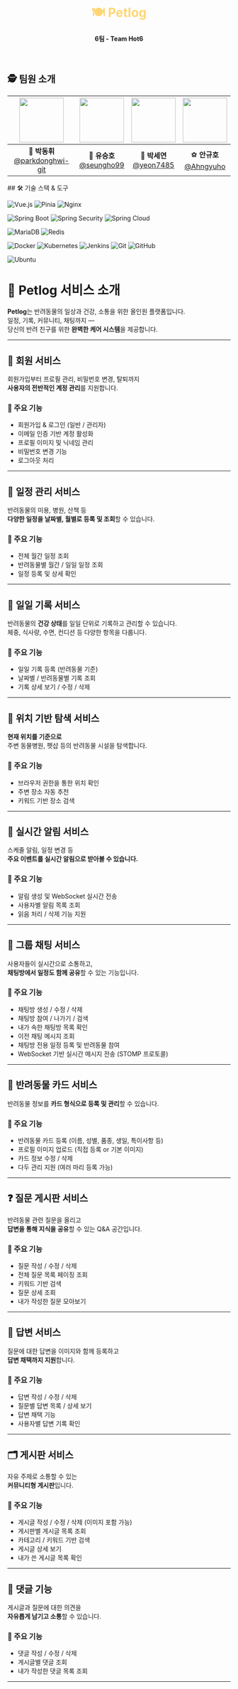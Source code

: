 <br>

<h1 align="center" style="color: #FFD675;">🍽️ Petlog </h1>

<h4 align="center">6팀 - Team Hot6 </h4>

<br>

## 🕵️ 팀원 소개

<div align="center">

| <img src="https://petlog.s3.ap-northeast-2.amazonaws.com/admin/%EB%83%90%EC%98%B9%EC%9D%B4.jpg" width="100" height="100"/> | <img src="https://petlog.s3.ap-northeast-2.amazonaws.com/admin/%EB%A1%9C%EC%9D%B4.jpg" width="100" height="100"/> | <img src="https://petlog.s3.ap-northeast-2.amazonaws.com/admin/%EB%A1%9C%EC%82%AC.jpg" width="100" height="100"/> | <img src="https://petlog.s3.ap-northeast-2.amazonaws.com/admin/%EB%A7%88%EC%9E%90%EC%9A%A9.jpg" width="100" height="100"/> |
| :-----------------------------------------------------------: | :-----------------------------------------------------------: | :--------------------------------------------------------------: | :-----------------------------------------------------------: |
| 🐳 **박동휘**<br/>[@parkdonghwi-git](https://github.com/donghwi)     | 🐢 **유승호**<br/>[@seungho99](https://github.com/seungho99)   |  🧶 **박세연**<br/>[@yeon7485](https://github.com/yeon7485)    | ⚽ **안규호**<br/>[@Ahngyuho](https://github.com/Ahngyuho)  |


</div>
## 🛠 기술 스택 & 도구

<!-- 🎨 프론트엔드 -->
![Vue.js](https://img.shields.io/badge/Vue.js-35495E?style=for-the-badge&logo=vue.js&logoColor=4FC08D) <!-- Vue.js -->
![Pinia](https://img.shields.io/badge/Pinia-ffe564?style=for-the-badge&logo=pinia&logoColor=black) <!-- 상태관리 라이브러리 -->
![Nginx](https://img.shields.io/badge/Nginx-009639?style=for-the-badge&logo=nginx&logoColor=white) <!-- Nginx -->

<!-- 🧠 백엔드 -->
![Spring Boot](https://img.shields.io/badge/Spring_Boot-6DB33F?style=for-the-badge&logo=springboot&logoColor=white) <!-- 스프링 부트 -->
![Spring Security](https://img.shields.io/badge/Spring_Security-6DB33F?style=for-the-badge&logo=springsecurity&logoColor=white) <!-- 인증/인가 -->
![Spring Cloud](https://img.shields.io/badge/Spring_Cloud-6DB33F?style=for-the-badge&logo=spring&logoColor=white) <!-- 클라우드 마이크로서비스 -->

<!-- 🗄 데이터베이스 -->
![MariaDB](https://img.shields.io/badge/MariaDB-003545?style=for-the-badge&logo=mariadb&logoColor=white) <!-- MariaDB -->
![Redis](https://img.shields.io/badge/Redis-DC382D?style=for-the-badge&logo=redis&logoColor=white) <!-- Redis -->

<!-- ⚙️ 데브옵스 -->
![Docker](https://img.shields.io/badge/Docker-2496ED?style=for-the-badge&logo=docker&logoColor=white) <!-- 컨테이너화 -->
![Kubernetes](https://img.shields.io/badge/Kubernetes-326CE5?style=for-the-badge&logo=kubernetes&logoColor=white) <!-- 오케스트레이션 -->
![Jenkins](https://img.shields.io/badge/Jenkins-D24939?style=for-the-badge&logo=jenkins&logoColor=white) <!-- CI/CD -->
![Git](https://img.shields.io/badge/Git-F05032?style=for-the-badge&logo=git&logoColor=white) <!-- 형상 관리 -->
![GitHub](https://img.shields.io/badge/GitHub-181717?style=for-the-badge&logo=github&logoColor=white) <!-- GitHub -->

<!-- 💻 운영체제 -->
![Ubuntu](https://img.shields.io/badge/Ubuntu-22.04-E95420?style=for-the-badge&logo=ubuntu&logoColor=white) <!-- Ubuntu 22.04 -->

# 🐾 Petlog 서비스 소개

**Petlog**는 반려동물의 일상과 건강, 소통을 위한 올인원 플랫폼입니다.  
일정, 기록, 커뮤니티, 채팅까지 —  
당신의 반려 친구를 위한 **완벽한 케어 시스템**을 제공합니다.

---

## 👤 회원 서비스

회원가입부터 프로필 관리, 비밀번호 변경, 탈퇴까지  
**사용자의 전반적인 계정 관리**를 지원합니다.

### 🔹 주요 기능
- 회원가입 & 로그인 (일반 / 관리자)
- 이메일 인증 기반 계정 활성화
- 프로필 이미지 및 닉네임 관리
- 비밀번호 변경 기능
- 로그아웃 처리

---

## 📅 일정 관리 서비스

반려동물의 미용, 병원, 산책 등  
**다양한 일정을 날짜별, 월별로 등록 및 조회**할 수 있습니다.

### 🔹 주요 기능
- 전체 월간 일정 조회
- 반려동물별 월간 / 일일 일정 조회
- 일정 등록 및 상세 확인

---

## 📝 일일 기록 서비스

반려동물의 **건강 상태**를 일일 단위로 기록하고 관리할 수 있습니다.  
체중, 식사량, 수면, 컨디션 등 다양한 항목을 다룹니다.

### 🔹 주요 기능
- 일일 기록 등록 (반려동물 기준)
- 날짜별 / 반려동물별 기록 조회
- 기록 상세 보기 / 수정 / 삭제

---

## 📍 위치 기반 탐색 서비스

**현재 위치를 기준으로**  
주변 동물병원, 펫샵 등의 반려동물 시설을 탐색합니다.

### 🔹 주요 기능
- 브라우저 권한을 통한 위치 확인
- 주변 장소 자동 추천
- 키워드 기반 장소 검색

---

## 🔔 실시간 알림 서비스

스케줄 알림, 일정 변경 등  
**주요 이벤트를 실시간 알림으로 받아볼 수 있습니다.**

### 🔹 주요 기능
- 알림 생성 및 WebSocket 실시간 전송
- 사용자별 알림 목록 조회
- 읽음 처리 / 삭제 기능 지원

---

## 💬 그룹 채팅 서비스

사용자들이 실시간으로 소통하고,  
**채팅방에서 일정도 함께 공유**할 수 있는 기능입니다.

### 🔹 주요 기능
- 채팅방 생성 / 수정 / 삭제
- 채팅방 참여 / 나가기 / 검색
- 내가 속한 채팅방 목록 확인
- 이전 채팅 메시지 조회
- 채팅방 전용 일정 등록 및 반려동물 참여
- WebSocket 기반 실시간 메시지 전송 (STOMP 프로토콜)

---

## 🐶 반려동물 카드 서비스

반려동물 정보를 **카드 형식으로 등록 및 관리**할 수 있습니다.

### 🔹 주요 기능
- 반려동물 카드 등록 (이름, 성별, 품종, 생일, 특이사항 등)
- 프로필 이미지 업로드 (직접 등록 or 기본 이미지)
- 카드 정보 수정 / 삭제
- 다두 관리 지원 (여러 마리 등록 가능)

---

## ❓ 질문 게시판 서비스

반려동물 관련 질문을 올리고  
**답변을 통해 지식을 공유**할 수 있는 Q&A 공간입니다.

### 🔹 주요 기능
- 질문 작성 / 수정 / 삭제
- 전체 질문 목록 페이징 조회
- 키워드 기반 검색
- 질문 상세 조회
- 내가 작성한 질문 모아보기

---

## 💬 답변 서비스

질문에 대한 답변을 이미지와 함께 등록하고  
**답변 채택까지 지원**합니다.

### 🔹 주요 기능
- 답변 작성 / 수정 / 삭제
- 질문별 답변 목록 / 상세 보기
- 답변 채택 기능
- 사용자별 답변 기록 확인

---

## 🗂️ 게시판 서비스

자유 주제로 소통할 수 있는  
**커뮤니티형 게시판**입니다.

### 🔹 주요 기능
- 게시글 작성 / 수정 / 삭제 (이미지 포함 가능)
- 게시판별 게시글 목록 조회
- 카테고리 / 키워드 기반 검색
- 게시글 상세 보기
- 내가 쓴 게시글 목록 확인

---

## 💬 댓글 기능

게시글과 질문에 대한 의견을  
**자유롭게 남기고 소통**할 수 있습니다.

### 🔹 주요 기능
- 댓글 작성 / 수정 / 삭제
- 게시글별 댓글 조회
- 내가 작성한 댓글 목록 조회

---

